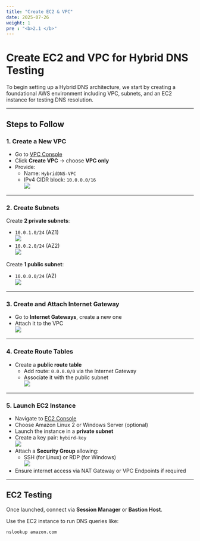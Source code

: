 ```yaml
---
title: "Create EC2 & VPC"
date: 2025-07-26
weight: 1
pre : "<b>2.1 </b>"
---
```


# Create EC2 and VPC for Hybrid DNS Testing

To begin setting up a Hybrid DNS architecture, we start by creating a foundational AWS environment including VPC, subnets, and an EC2 instance for testing DNS resolution.

---

## Steps to Follow

### 1. Create a New VPC

- Go to [VPC Console](https://console.aws.amazon.com/vpc)
- Click **Create VPC** → choose **VPC only**
- Provide:
  - Name: `HybridDNS-VPC`
  - IPv4 CIDR block: `10.0.0.0/16`  
  ![](/images/prerequisite/vpc.png)

---

### 2. Create Subnets

Create **2 private subnets**:

- `10.0.1.0/24` (AZ1)  
  ![](/images/prerequisite/Subnetprivate1.png)
- `10.0.2.0/24` (AZ2)  
  ![](/images/prerequisite/subnetprivate2.png)

Create **1 public subnet**:

- `10.0.0.0/24` (AZ)  
  ![](/images/prerequisite/subnetpb.png)

---

### 3. Create and Attach Internet Gateway

- Go to **Internet Gateways**, create a new one
- Attach it to the VPC  
  ![](/images/prerequisite/IGW.png)

---

### 4. Create Route Tables

- Create a **public route table**
  - Add route: `0.0.0.0/0` via the Internet Gateway
  - Associate it with the public subnet  
    ![](/images/prerequisite/Routetable.png)

---

### 5. Launch EC2 Instance

- Navigate to [EC2 Console](https://console.aws.amazon.com/ec2)
- Choose Amazon Linux 2 or Windows Server (optional)
- Launch the instance in a **private subnet**
- Create a key pair: `hybird-key`  
  ![](/images/prerequisite/key.png)
- Attach a **Security Group** allowing:
  - SSH (for Linux) or RDP (for Windows)  
  ![](/images/prerequisite/security.png)
- Ensure internet access via NAT Gateway or VPC Endpoints if required

---

## EC2 Testing

Once launched, connect via **Session Manager** or **Bastion Host**.

Use the EC2 instance to run DNS queries like:

```bash
nslookup amazon.com
